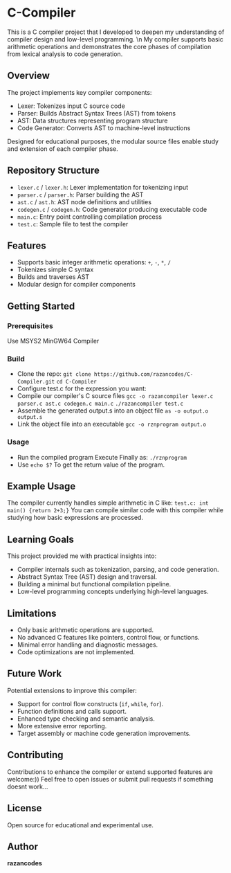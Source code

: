 # C-Compiler

This is a C compiler project that I developed to deepen my understanding of compiler design and low-level programming. \n My compiler supports basic arithmetic operations and demonstrates the core phases of compilation from lexical analysis to code generation.

## Overview

The project implements key compiler components:
- Lexer: Tokenizes input C source code
- Parser: Builds Abstract Syntax Trees (AST) from tokens
- AST: Data structures representing program structure
- Code Generator: Converts AST to machine-level instructions

Designed for educational purposes, the modular source files enable study and extension of each compiler phase.

## Repository Structure

- `lexer.c` / `lexer.h`: Lexer implementation for tokenizing input
- `parser.c` / `parser.h`: Parser building the AST
- `ast.c` / `ast.h`: AST node definitions and utilities
- `codegen.c` / `codegen.h`: Code generator producing executable code
- `main.c`: Entry point controlling compilation process
- `test.c`: Sample file to test the compiler

## Features

- Supports basic integer arithmetic operations: `+`, `-`, `*`, `/`
- Tokenizes simple C syntax
- Builds and traverses AST
- Modular design for compiler components

## Getting Started

### Prerequisites

Use MSYS2 MinGW64 Compiler 

### Build
- Clone the repo: 
`git clone https://github.com/razancodes/C-Compiler.git`
`cd C-Compiler`
- Configure test.c for the expression you want: 
- Compile our compiler's C source files
`gcc -o razancompiler lexer.c parser.c ast.c codegen.c main.c`
`./razancompiler test.c`
- Assemble the generated output.s into an object file
`as -o output.o output.s`
- Link the object file into an executable
`gcc -o rznprogram output.o`

### Usage
- Run the compiled program
Execute Finally as: 
`./rznprogram`
- Use `echo $?` To get the return value of the program.

## Example Usage

The compiler currently handles simple arithmetic in C like:
`test.c:
int main() {return 2+3;}`
You can compile similar code with this compiler while studying how basic expressions are processed.

## Learning Goals

This project provided me with practical insights into:

- Compiler internals such as tokenization, parsing, and code generation.
- Abstract Syntax Tree (AST) design and traversal.
- Building a minimal but functional compilation pipeline.
- Low-level programming concepts underlying high-level languages.

## Limitations

- Only basic arithmetic operations are supported.
- No advanced C features like pointers, control flow, or functions.
- Minimal error handling and diagnostic messages.
- Code optimizations are not implemented.

## Future Work

Potential extensions to improve this compiler:

- Support for control flow constructs (`if`, `while`, `for`).
- Function definitions and calls support.
- Enhanced type checking and semantic analysis.
- More extensive error reporting.
- Target assembly or machine code generation improvements.

## Contributing

Contributions to enhance the compiler or extend supported features are welcome:))
Feel free to open issues or submit pull requests if something doesnt work...

## License

Open source for educational and experimental use.

## Author
**razancodes**

